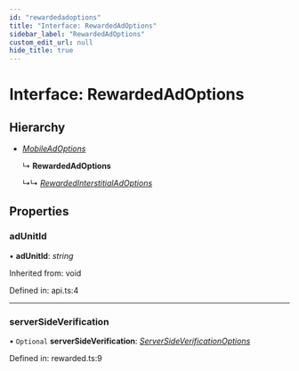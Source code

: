 ```yaml
---
id: "rewardedadoptions"
title: "Interface: RewardedAdOptions"
sidebar_label: "RewardedAdOptions"
custom_edit_url: null
hide_title: true
---
```


# Interface: RewardedAdOptions

## Hierarchy

* [*MobileAdOptions*](../index.md#mobileadoptions)

  ↳ **RewardedAdOptions**

  ↳↳ [*RewardedInterstitialAdOptions*](rewardedinterstitialadoptions.md)

## Properties

### adUnitId

• **adUnitId**: *string*

Inherited from: void

Defined in: api.ts:4

___

### serverSideVerification

• `Optional` **serverSideVerification**: [*ServerSideVerificationOptions*](serversideverificationoptions.md)

Defined in: rewarded.ts:9
